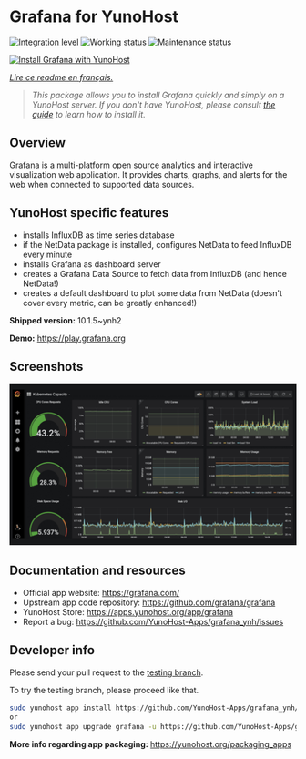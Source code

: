 <!--
N.B.: This README was automatically generated by https://github.com/YunoHost/apps/tree/master/tools/README-generator
It shall NOT be edited by hand.
-->

# Grafana for YunoHost

[![Integration level](https://dash.yunohost.org/integration/grafana.svg)](https://dash.yunohost.org/appci/app/grafana) ![Working status](https://ci-apps.yunohost.org/ci/badges/grafana.status.svg) ![Maintenance status](https://ci-apps.yunohost.org/ci/badges/grafana.maintain.svg)

[![Install Grafana with YunoHost](https://install-app.yunohost.org/install-with-yunohost.svg)](https://install-app.yunohost.org/?app=grafana)

*[Lire ce readme en français.](./README_fr.md)*

> *This package allows you to install Grafana quickly and simply on a YunoHost server.
If you don't have YunoHost, please consult [the guide](https://yunohost.org/#/install) to learn how to install it.*

## Overview

Grafana is a multi-platform open source analytics and interactive visualization web application. It provides charts, graphs, and alerts for the web when connected to supported data sources.

## YunoHost specific features

* installs InfluxDB as time series database
* if the NetData package is installed, configures NetData to feed InfluxDB every minute
* installs Grafana as dashboard server
* creates a Grafana Data Source to fetch data from InfluxDB (and hence NetData!)
* creates a default dashboard to plot some data from NetData (doesn't cover every metric, can be greatly enhanced!)


**Shipped version:** 10.1.5~ynh2

**Demo:** https://play.grafana.org

## Screenshots

![Screenshot of Grafana](./doc/screenshots/Grafana8_Kubernetes.jpg)

## Documentation and resources

* Official app website: <https://grafana.com/>
* Upstream app code repository: <https://github.com/grafana/grafana>
* YunoHost Store: <https://apps.yunohost.org/app/grafana>
* Report a bug: <https://github.com/YunoHost-Apps/grafana_ynh/issues>

## Developer info

Please send your pull request to the [testing branch](https://github.com/YunoHost-Apps/grafana_ynh/tree/testing).

To try the testing branch, please proceed like that.

``` bash
sudo yunohost app install https://github.com/YunoHost-Apps/grafana_ynh/tree/testing --debug
or
sudo yunohost app upgrade grafana -u https://github.com/YunoHost-Apps/grafana_ynh/tree/testing --debug
```

**More info regarding app packaging:** <https://yunohost.org/packaging_apps>
